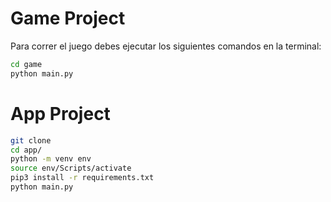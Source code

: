 # Game Project

Para correr el juego debes ejecutar los siguientes comandos en la terminal:

```sh
cd game
python main.py
```

# App Project

```sh
git clone
cd app/
python -m venv env
source env/Scripts/activate
pip3 install -r requirements.txt
python main.py
```